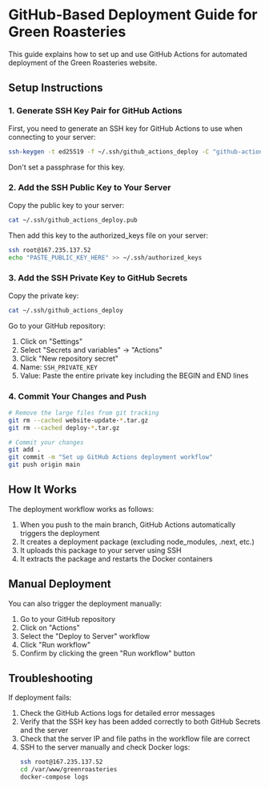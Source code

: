 # GitHub-Based Deployment Guide for Green Roasteries

This guide explains how to set up and use GitHub Actions for automated deployment of the Green Roasteries website.

## Setup Instructions

### 1. Generate SSH Key Pair for GitHub Actions

First, you need to generate an SSH key for GitHub Actions to use when connecting to your server:

```bash
ssh-keygen -t ed25519 -f ~/.ssh/github_actions_deploy -C "github-actions@greenroasteries"
```

Don't set a passphrase for this key.

### 2. Add the SSH Public Key to Your Server

Copy the public key to your server:

```bash
cat ~/.ssh/github_actions_deploy.pub
```

Then add this key to the authorized_keys file on your server:

```bash
ssh root@167.235.137.52
echo "PASTE_PUBLIC_KEY_HERE" >> ~/.ssh/authorized_keys
```

### 3. Add the SSH Private Key to GitHub Secrets

Copy the private key:

```bash
cat ~/.ssh/github_actions_deploy
```

Go to your GitHub repository:
1. Click on "Settings"
2. Select "Secrets and variables" → "Actions"
3. Click "New repository secret"
4. Name: `SSH_PRIVATE_KEY`
5. Value: Paste the entire private key including the BEGIN and END lines

### 4. Commit Your Changes and Push

```bash
# Remove the large files from git tracking
git rm --cached website-update-*.tar.gz
git rm --cached deploy-*.tar.gz

# Commit your changes
git add .
git commit -m "Set up GitHub Actions deployment workflow"
git push origin main
```

## How It Works

The deployment workflow works as follows:

1. When you push to the main branch, GitHub Actions automatically triggers the deployment
2. It creates a deployment package (excluding node_modules, .next, etc.)
3. It uploads this package to your server using SSH
4. It extracts the package and restarts the Docker containers

## Manual Deployment

You can also trigger the deployment manually:

1. Go to your GitHub repository
2. Click on "Actions"
3. Select the "Deploy to Server" workflow
4. Click "Run workflow"
5. Confirm by clicking the green "Run workflow" button

## Troubleshooting

If deployment fails:

1. Check the GitHub Actions logs for detailed error messages
2. Verify that the SSH key has been added correctly to both GitHub Secrets and the server
3. Check that the server IP and file paths in the workflow file are correct
4. SSH to the server manually and check Docker logs:
   ```bash
   ssh root@167.235.137.52
   cd /var/www/greenroasteries
   docker-compose logs
   ``` 